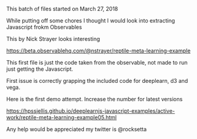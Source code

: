This batch of files started on March 27, 2018

While putting off some chores I thought I would look into extracting Javascript frokm Observables

This by Nick Strayer looks interesting

https://beta.observablehq.com/@nstrayer/reptile-meta-learning-example


This first file is just the code taken from the observable, not made to run just getting the Javascript. 


First issue is correctly grapping the included code for deeplearn, d3 and vega.

Here is the first demo attempt. Increase the number for latest versions

https://hpssjellis.github.io/deeplearnjs-javascript-examples/active-work/reptile-meta-learning-example05.html



Any help would be appreciated my twitter is @rocksetta
